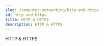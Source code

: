 ```yaml
---
slug: /computer-networking/http-and-https
id: http-and-https
title: HTTP & HTTPS
description: HTTP & HTTPS
---
```


HTTP & HTTPS
